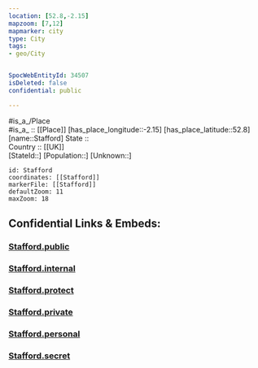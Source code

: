 ```yaml
---
location: [52.8,-2.15] 
mapzoom: [7,12] 
mapmarker: city 
type: City
tags:
- geo/City


SpocWebEntityId: 34507
isDeleted: false
confidential: public

---
```

#is_a_/Place  
#is_a_ :: [[Place]] 
[has_place_longitude::-2.15] 
[has_place_latitude::52.8] 
[name::Stafford] 
State ::  
Country :: [[UK]]  
[StateId::] 
[Population::] 
[Unknown::] 


```leaflet
id: Stafford
coordinates: [[Stafford]] 
markerFile: [[Stafford]] 
defaultZoom: 11 
maxZoom: 18
```


## Confidential Links & Embeds: 

### [Stafford.public](/_public/\Earth\Continent\Europe\Europe~North\UK\England\Regions~England\West_Midlands,Region\Staffordshire,County\cities~Staffordshire\Stafford\cities~StaffordStafford.public.md) 

### [Stafford.internal](/_internal/\Earth\Continent\Europe\Europe~North\UK\England\Regions~England\West_Midlands,Region\Staffordshire,County\cities~Staffordshire\Stafford\cities~StaffordStafford.internal.md) 

### [Stafford.protect](/_protect/\Earth\Continent\Europe\Europe~North\UK\England\Regions~England\West_Midlands,Region\Staffordshire,County\cities~Staffordshire\Stafford\cities~StaffordStafford.protect.md) 

### [Stafford.private](/_private/\Earth\Continent\Europe\Europe~North\UK\England\Regions~England\West_Midlands,Region\Staffordshire,County\cities~Staffordshire\Stafford\cities~StaffordStafford.private.md) 

### [Stafford.personal](/_personal/\Earth\Continent\Europe\Europe~North\UK\England\Regions~England\West_Midlands,Region\Staffordshire,County\cities~Staffordshire\Stafford\cities~StaffordStafford.personal.md) 

### [Stafford.secret](/_secret/\Earth\Continent\Europe\Europe~North\UK\England\Regions~England\West_Midlands,Region\Staffordshire,County\cities~Staffordshire\Stafford\cities~StaffordStafford.secret.md)

